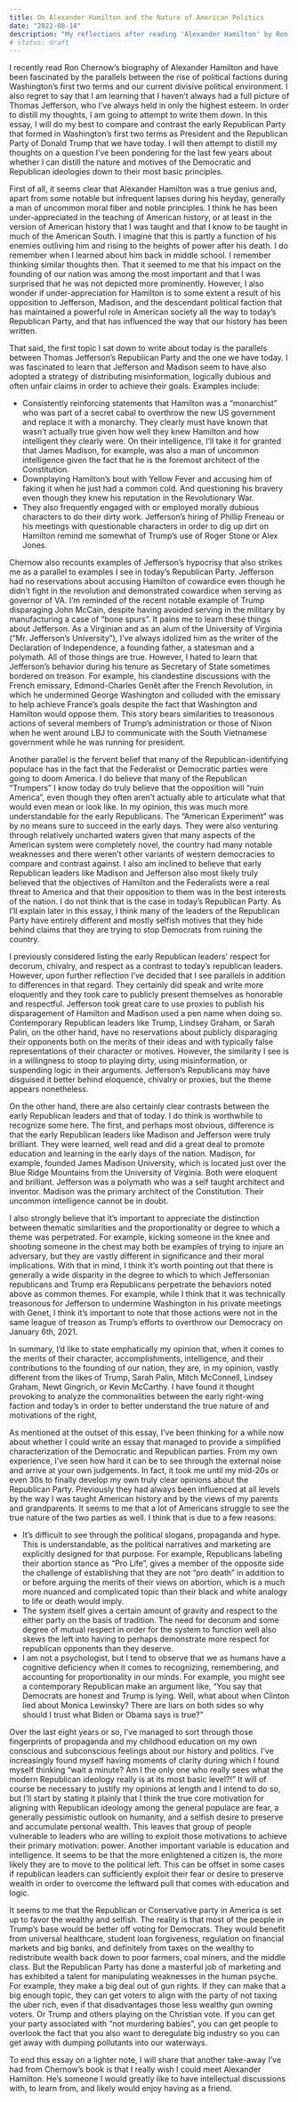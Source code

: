 ```yaml
---
title: On Alexander Hamilton and the Nature of American Politics
date: "2022-08-14"
description: "My reflections after reading 'Alexander Hamilton' by Ron Chernow"
# status: draft
---
```



I recently read Ron Chernow’s biography of Alexander Hamilton and have been fascinated by the parallels between the rise of political factions during Washington’s first two terms and our current divisive political environment.  I also regret to say that I am learning that I haven’t always had a full picture of Thomas Jefferson, who I’ve always held in only the highest esteem.  In order to distill my thoughts, I am going to attempt to write them down.  In this essay, I will do my best to compare and contrast the early Republican Party that formed in Washington’s first two terms as President and the Republican Party of Donald Trump that we have today.   I will then attempt to distill my thoughts on a question I’ve been pondering for the last few years about whether I can distill the nature and motives of the Democratic and Republican ideologies down to their most basic principles.  

First of all, it seems clear that Alexander Hamilton was a true genius and, apart from some notable but infrequent lapses during his heyday, generally a man of uncommon moral fiber and noble principles.  I think he has been under-appreciated in the teaching of American history, or at least in the version of American history that I was taught and that I know to be taught in much of the American South.  I imagine that this is partly a function of his enemies outliving him and rising to the heights of power after his death.  I do remember when I learned about him back in middle school.  I remember thinking similar thoughts then.  That it seemed to me that his impact on the founding of our nation was among the most important and that I was surprised that he was not depicted more prominently.   However, I also wonder if under-appreciation for Hamilton is to some extent a result of his opposition to Jefferson, Madison, and the descendant political faction that has maintained a powerful role in American society all the way to today’s Republican Party, and that has influenced the way that our history has been written.

That said, the first topic I sat down to write about today is the parallels between Thomas Jefferson’s Republican Party and the one we have today.   I was fascinated to learn that Jefferson and Madison seem to have also adopted a strategy of distributing misinformation, logically dubious and often unfair claims in order to achieve their goals.  Examples include:
- Consistently reinforcing statements that Hamilton was a “monarchist” who was part of a secret cabal to overthrow the new US government and replace it with a monarchy.   They clearly must have known that wasn’t actually true given how well they knew Hamilton and how intelligent they clearly were.   On their intelligence, I’ll take it for granted that James Madison, for example, was also a man of uncommon intelligence given the fact that he is the foremost architect of the Constitution.  
- Downplaying Hamilton’s bout with Yellow Fever and accusing him of faking it when he just had a common cold.  And questioning his bravery even though they knew his reputation in the Revolutionary War.  
- They also frequently engaged with or employed morally dubious characters to do their dirty work.   Jefferson’s hiring of Phillip Freneau or his meetings with questionable characters in order to dig up dirt on Hamilton remind me somewhat of Trump’s use of Roger Stone or Alex Jones.  

Chernow also recounts examples of Jefferson’s hypocrisy that also strikes me as a parallel to examples I see in today’s Republican Party.   Jefferson had no reservations about accusing Hamilton of cowardice even though he didn’t fight in the revolution and demonstrated cowardice when serving as governor of VA.   I’m reminded of the recent notable example of Trump disparaging John McCain, despite having avoided serving in the military by manufacturing a case of “bone spurs”.   It pains me to learn these things about Jefferson.  As a Virginian and as an alum of the University of Virginia (“Mr. Jefferson’s University”), I’ve always idolized him as the writer of the Declaration of Independence, a founding father, a statesman and a polymath.   All of those things are true.  However, I hated to learn that Jefferson’s behavior during his tenure as Secretary of State sometimes bordered on treason.  For example, his clandestine discussions with the French emissary, Edmond-Charles Genêt after the French Revolution, in which he undermined George Washington and colluded with the emissary to help achieve France’s goals despite the fact that Washington and Hamilton would oppose them.  This story bears similarities to treasonous actions of several members of Trump’s administration or those of Nixon when he went around LBJ to communicate with the South Vietnamese government while he was running for president.  

Another parallel is the fervent belief that many of the Republican-identifying populace has in the fact that the Federalist or Democratic parties were going to doom America.   I do believe that many of the Republican “Trumpers” I know today do truly believe that the opposition will “ruin America”, even though they often aren’t actually able to articulate what that would even mean or look like.  In my opinion, this was much more understandable for the early Republicans.  The “American Experiment” was by no means sure to succeed in the early days.  They were also venturing through relatively uncharted waters given that many aspects of the American system were completely novel, the country had many notable weaknesses and there weren’t other variants of western democracies to compare and contrast against.  I also am inclined to believe that early Republican leaders like Madison and Jefferson also most likely truly believed that the objectives of Hamilton and the Federalists were a real threat to America and that their opposition to them was in the best interests of the nation.  I do not think that is the case in today’s Republican Party.  As I’ll explain later in this essay, I think many of the leaders of the Republican Party have entirely different and mostly selfish motives that they hide behind claims that they are trying to stop Democrats from ruining the country.  

I previously considered listing the early Republican leaders’ respect for decorum, chivalry, and respect as a contrast to today’s republican leaders.  However, upon further reflection I’ve decided that I see parallels in addition to differences in that regard.   They certainly did speak and write more eloquently and they took care to publicly present themselves as honorable and respectful.   Jefferson took great care to use proxies to publish his disparagement of Hamilton and Madison used a pen name when doing so.  Contemporary Republican leaders like Trump, Lindsey Graham, or Sarah Palin, on the other hand, have no reservations about publicly disparaging their opponents both on the merits of their ideas and with typically false representations of their character or motives.   However, the similarity I see is in a willingness to stoop to playing dirty, using misinformation, or suspending logic in their arguments.  Jefferson’s Republicans may have disguised it better behind eloquence, chivalry or proxies, but the theme appears nonetheless.  

On the other hand, there are also certainly clear contrasts between the early Republican leaders and that of today.  I do think is worthwhile to recognize some here.  The first, and perhaps most obvious, difference is that the early Republican leaders like Madison and Jefferson were truly brilliant.   They were learned, well read and did a great deal to promote education and learning in the early days of the nation.  Madison, for example, founded James Madison University, which is located just over the Blue Ridge Mountains from the University of Virginia.  Both were eloquent and brilliant.   Jefferson was a polymath who was a self taught architect and inventor.   Madison was the primary architect of the Constitution.   Their uncommon intelligence cannot be in doubt.

I also strongly believe that it’s important to appreciate the distinction between thematic similarities and the proportionality or degree to which a theme was perpetrated.  For example, kicking someone in the knee and shooting someone in the chest may both be examples of trying to injure an adversary, but they are vastly different in significance and their moral implications.  With that in mind, I think it’s worth pointing out that there is generally a wide disparity in the degree to which to which Jeffersonian republicans and Trump era Republicans perpetrate the behaviors noted above as common themes.  For example, while I think that it was technically treasonous for Jefferson to undermine Washington in his private meetings with Genet, I think it’s important to note that those actions were not in the same league of treason as Trump’s efforts to overthrow our Democracy on January 6th, 2021.   

In summary, I’d like to state emphatically my opinion that, when it comes to the merits of their character, accomplishments, intelligence, and their contributions to the founding of our nation, they are, in my opinion, vastly different from the likes of Trump, Sarah Palin, Mitch McConnell, Lindsey Graham, Newt Gingrich, or Kevin McCarthy.  I have found it thought provoking to analyze the commonalities between the early right-wing faction and today’s in order to better understand the true nature of and motivations of the right, 

As mentioned at the outset of this essay, I’ve been thinking for a while now about whether I could write an essay that managed to provide a simplified characterization of the Democratic and Republican parties.   From my own experience, I’ve seen how hard it can be to see through the external noise and arrive at your own judgements.  In fact, it took me until my mid-20s or even 30s to finally develop my own truly clear opinions about the Republican Party.   Previously they had always been influenced at all levels by the way I was taught American history and by the views of my parents and grandparents.   It seems to me that a lot of Americans struggle to see the true nature of the two parties as well.  I think that is due to a few reasons:
- It’s difficult to see through the political slogans, propaganda and hype.   This is understandable, as the political narratives and marketing are explicitly designed for that purpose.   For example, Republicans labeling their abortion stance as “Pro Life”, gives a member of the opposite side the challenge of establishing that they are not “pro death” in addition to or before arguing the merits of their views on abortion, which is a much more nuanced and complicated topic than their black and white analogy to life or death would imply.  
- The system itself gives a certain amount of gravity and respect to the either party on the basis of tradition.  The need for decorum and some degree of mutual respect in order for the system to function well also skews the left into having to perhaps demonstrate more respect for republican opponents than they deserve.
- I am not a psychologist, but I tend to observe that we as humans have a cognitive deficiency when it comes to recognizing, remembering, and accounting for proportionality in our minds.   For example, you might see a contemporary Republican make an argument like, “You say that Democrats are honest and Trump is lying.  Well, what about when Clinton lied about Monica Lewinsky?  There are liars on both sides so why should I trust what Biden or Obama says is true?”

Over the last eight years or so, I’ve managed to sort through those fingerprints of propaganda and my childhood education on my own conscious and subconscious feelings about our history and politics.  I’ve increasingly found myself having moments of clarity during which I found myself thinking “wait a minute?  Am I the only one who really sees what the modern Republican ideology really is at its most basic level?!”   It will of course be necessary to justify my opinions at length and I intend to do so, but I’ll start by stating it plainly that I think the true core motivation for aligning with Republican ideology among the general populace are fear, a generally pessimistic outlook on humanity, and a selfish desire to preserve and accumulate personal wealth.   This leaves that group of people vulnerable to leaders who are willing to exploit those motivations to achieve their primary motivation: power.   Another important variable is education and intelligence.  It seems to be that the more enlightened a citizen is, the more likely they are to move to the political left.   This can be offset in some cases if republican leaders can sufficiently exploit their fear or desire to preserve wealth in order to overcome the leftward pull that comes with education and logic.   

It seems to me that the Republican or Conservative party in America is set up to favor the wealthy and selfish.   The reality is that most of the people in Trump’s base would be better off voting for Democrats.   They would benefit from universal healthcare, student loan forgiveness, regulation on financial markets and big banks, and definitely from taxes on the wealthy to redistribute wealth back down to poor farmers, coal miners, and the middle class.  But the Republican Party has done a masterful job of marketing and has exhibited a talent for manipulating weaknesses in the human psyche.   For example, they make a big deal out of gun rights.  If they can make that a big enough topic, they can get voters to align with the party of not taxing the uber rich, even if that disadvantages those less wealthy gun owning voters.  Or Trump and others playing on the Christian vote.   If you can get your party associated with “not murdering babies”, you can get people to overlook the fact that you also want to deregulate big industry so you can get away with dumping pollutants into our waterways.   

To end this essay on a lighter note, I will share that another take-away I’ve had from Chernow’s book is that I really wish I could meet Alexander Hamilton.  He’s someone I would greatly like to have intellectual discussions with, to learn from, and likely would enjoy having as a friend.  
